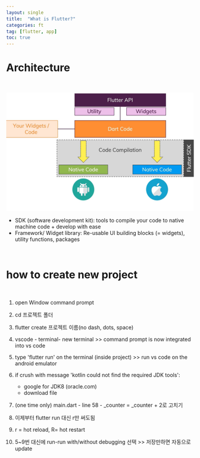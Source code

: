 ```yaml
---
layout: single
title:  "What is Flutter?"
categories: ft
tag: [flutter, app]
toc: true
---
```


# Architecture

<br>

![arch](../images/2022-02-10-ft1/arch.jpg)


- SDK (software development kit): tools to compile your code to native machine code + develop with ease
- Framework/ Widget library: Re-usable UI building blocks (= widgets), utility functions, packages 

<br>

# how to create new project

<br>

1. open Window command prompt

2. cd 프로젝트 폴더

3. flutter create 프로젝트 이름(no dash, dots, space)

4. vscode - terminal- new terminal >> command prompt is now integrated into vs code

5. type 'flutter run' on the terminal (inside project) >> run vs code on the android emulator

6. if crush with message 'kotlin could not find the required JDK tools':

   - google for JDK8 (oracle.com)
   - download file 

7. (one time only) main.dart - line 58 - _counter = _counter + 2로 고치기

8. 이제부터 flutter run 대신 r만 써도됨

9. r = hot reload, R= hot restart 

10.  5~9번 대신에 run-run with/without debugging 선택 >> 저장만하면 자동으로 update

    

    

    